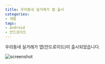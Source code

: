 ```yaml
---
title: 우리동네 실거래가 앱 출시
categories:
- 개발
tags:
- android
- 안드로이드
---
```


우리동네 실거래가 앱(안드로이드)이 출시되었습니다.

![screenshot](https://apt-info.github.io/images/2020-01-03-apt-trade-info/1024x300.png)

